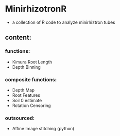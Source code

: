 # MinirhizotronR
* a collection of R code to analyze minirhiztron tubes

## content: 
### functions:
  * Kimura Root Length
  * Depth Binning

### composite functions:
  * Depth Map
  * Root Features
  * Soil 0 estimate
  * Rotation Censoring

### outsourced:
  * Affine Image stitching (python)

